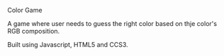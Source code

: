 Color Game

A game where user needs to guess the right color based on thje color's RGB composition.

Built using Javascript, HTML5 and CCS3.
